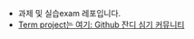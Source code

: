 - 과제 및 실습exam 레포입니다.
- [Term project는 여기: Github 잔디 심기 커뮤니티](https://github.com/Zion-min/Rankinghub)

